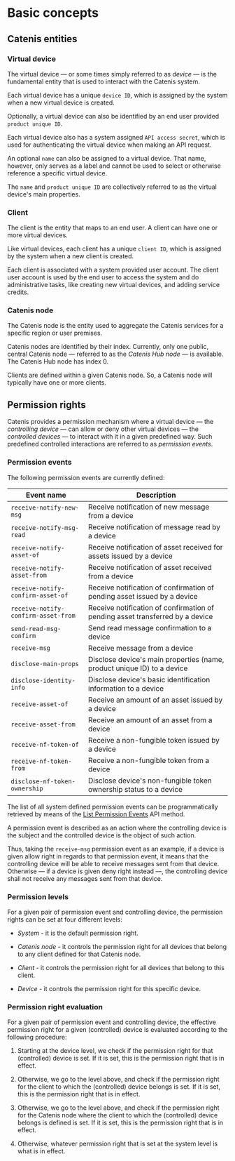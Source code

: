 # Basic concepts

## Catenis entities

### Virtual device

The virtual device — or some times simply referred to as *device* — is the fundamental entity that is used
to interact with the Catenis system.

Each virtual device has a unique `device ID`, which is assigned by the system when a new virtual
device is created.

Optionally, a virtual device can also be identified by an end user provided `product unique ID`.

Each virtual device also has a system assigned `API access secret`, which is used for authenticating the virtual device
when making an API request.

An optional `name` can also be assigned to a virtual device. That name, however, only serves as a label and
cannot be used to select or otherwise reference a specific virtual device.

<aside class="notice">
The <code>name</code> and <code>product unique ID</code> are collectively referred to as the virtual device's main properties.
</aside>

### Client

The client is the entity that maps to an end user. A client can have one or more virtual devices.

Like virtual devices, each client has a unique `client ID`, which is assigned by the system when a new client is
created.

Each client is associated with a system provided user account. The client user account is used by the end user to
access the system and do administrative tasks, like creating new virtual devices, and adding service credits.

### Catenis node

The Catenis node is the entity used to aggregate the Catenis services for a specific region or user premises.

Catenis nodes are identified by their index. Currently, only one public, central Catenis node — referred to as the
*Catenis Hub node* — is available. The Catenis Hub node has index 0.

Clients are defined within a given Catenis node. So, a Catenis node will typically have one or more clients.

## Permission rights

Catenis provides a permission mechanism where a virtual device — the *controlling device* — can allow or
deny other virtual devices — the *controlled devices* — to interact with it in a given predefined way. Such
predefined controlled interactions are referred to as *permission events*.

### Permission events

The following permission events are currently defined:

| Event name | Description |
| ---------- | ----------- |
| `receive-notify-new-msg` | Receive notification of new message from a device |
| `receive-notify-msg-read` | Receive notification of message read by a device |
| `receive-notify-asset-of` | Receive notification of asset received for assets issued by a device |
| `receive-notify-asset-from` | Receive notification of asset received from a device |
| `receive-notify-confirm-asset-of` | Receive notification of confirmation of pending asset issued by a device |
| `receive-notify-confirm-asset-from` | Receive notification of confirmation of pending asset transferred by a device |
| `send-read-msg-confirm` | Send read message confirmation to a device |
| `receive-msg` | Receive message from a device |
| `disclose-main-props` | Disclose device's main properties (name, product unique ID) to a device |
| `disclose-identity-info` | Disclose device's basic identification information to a device |
| `receive-asset-of` | Receive an amount of an asset issued by a device |
| `receive-asset-from` | Receive an amount of an asset from a device |
| `receive-nf-token-of` | Receive a non-fungible token issued by a device |
| `receive-nf-token-from` | Receive a non-fungible token from a device |
| `disclose-nf-token-ownership` | Disclose device's non-fungible token ownership status to a device |

<aside class="notice">
The list of all system defined permission events can be programmatically retrieved by means of the <a href="#list-permission-events">List Permission Events</a> API method.
</aside>

A permission event is described as an action where the controlling device is the subject and the controlled device is
the object of such action.

Thus, taking the `receive-msg` permission event as an example, if a device is given allow right in regards to that
permission event, it means that the controlling device will be able to receive messages sent from that device. Otherwise
— if a device is given deny right instead —, the controlling device shall not receive any messages sent from
that device.

### Permission levels

For a given pair of permission event and controlling device, the permission rights can be set at four different levels:

* *System* - it is the default permission right.

* *Catenis node* - it controls the permission right for all devices that belong to any client defined for that Catenis
node.

* *Client* - it controls the permission right for all devices that belong to this client.

* *Device* - it controls the permission right for this specific device.

### Permission right evaluation

For a given pair of permission event and controlling device, the effective permission right for a given (controlled)
device is evaluated according to the following procedure:

1. Starting at the device level, we check if the permission right for that (controlled) device is set. If it is set,
this is the permission right that is in effect.

2. Otherwise, we go to the level above, and check if the permission right for the client to which the (controlled) device
belongs is set. If it is set, this is the permission right that is in effect.

3. Otherwise, we go to the level above, and check if the permission right for the Catenis node where the client to which
the (controlled) device belongs is defined is set. If it is set, this is the permission right that is in effect.

4. Otherwise, whatever permission right that is set at the system level is what is in effect.
